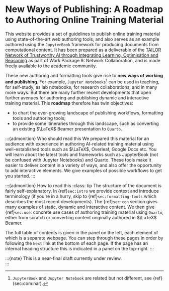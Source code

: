 # New Ways of Publishing: A Roadmap to Authoring Online Training Material

This website provides a set of guidelines to publish online training material
using state-of-the-art web authoring tools, and also serves as an example authored 
using the `JupyterBook` framework for producing documents from computational content.
It has been prepared as a deliverable of the 
[TAILOR Network of Trustworthy AI through Integrating Learning, Optimisation and Reasoning](https://tailor-network.eu) 
as part of Work Package 9: Network Collaboration, 
and is made freely available to the academic community. 

These new authoring and formatting tools give rise to **new ways of working and publishing**. 
For example, `Jupyter Notebooks`[^jupyter] can be used in teaching, for self-study, as lab notebooks, for research collaborations, and in many more ways. 
But there are many further recent developments that open further avenues for authoring and publishing dynamic and interactive training material. 
This **roadmap** therefore has twin objectives: 
- to chart the ever-growing landscape of publishing workflows, formatting tools and authoring tools; 
- to provide some itineraries through this landscape, such as converting an existing $\LaTeX$ Beamer presentation to `Quarto`. 

[^jupyter]:  `JupyterBook` and `Jupyter Notebook` are related but not different, see {ref}(sec:com:nar).

:::{admonition} Who should read this
We prepared this material for an audience with experience in authoring AI-related training material using well-established tools such as $\LaTeX$, Overleaf, Google Docs etc. You will learn about the latest tools and frameworks such as JupyterBook (not be confused with Jupyter Notebooks) and Quarto. These tools make it easier to deliver content in a variety of ways, and also offer the opportunity to add interactive elements. We give examples of possible workflows to get you started. 
:::

:::{admonition} How to read this
:class: tip
The structure of the document is fairly self-explanatory. 
In {ref}`sec:intro` we provide context and introduce terminology
(if you're in a hurry, skip to {ref}`sec:formatting-tools` which describes the most recent developments). 
The {ref}`sec:con` section gives many examples of static, dynamic and interactive content. 
We then give {ref}`sec:use`: concrete use cases of authoring training material using `Quarto`,
either from scratch or converting content originally authored in $\LaTeX$ Beamer. 

The full table of contents is given in the panel on the left, each element of which is a separate webpage. 
You can step through these pages in order by following the `Next` link at the bottom of each page. 
If the page has an internal heading structure this is indicated in a panel on the top-right. 
:::

:::{note} This is a near-final draft currently under review.  
:::
